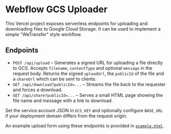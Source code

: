 # Webflow GCS Uploader

This Vercel project exposes serverless endpoints for uploading and downloading files to Google Cloud Storage. It can be used to implement a simple "WeTransfer" style workflow.

## Endpoints

- `POST /api/upload` – Generates a signed URL for uploading a file directly to GCS. Accepts `filename`, `contentType` and optional `message` in the request body. Returns the signed `uploadUrl`, the `publicId` of the file and a `shareUrl` which can be sent to clients.
- `GET /api/download?publicId=...` – Streams the file back to the requester and forces a download.
- `GET /api/share?publicId=...` – Serves a small HTML page showing the file name and message with a link to download.

Set the service account JSON in `GCS_KEY` and optionally configure `BASE_URL` if your deployment domain differs from the request origin.

An example upload form using these endpoints is provided in [`example.html`](example.html).
